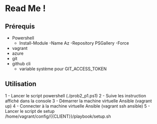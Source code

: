 # Read Me !
## Prérequis
- Powershell
  - Install-Module -Name Az -Repository PSGallery -Force
- vagrant
- azure 
- git
- github cli
  - variable système pour GIT_ACCESS_TOKEN

## Utilisation

1 - Lancer le script powershell (./prob2_p1.ps1)
2 - Suive les instruction affiché dans la console
3 - Démarrer la machine virtuelle Ansible (vagrant up)
4 - Connecter à la machine virtuelle Ansible (vagrant ssh ansible)
5 - Lancer le script de setup /home/vagrant/config/{{CLIENT}}/playbook/setup.sh 
